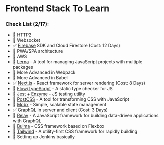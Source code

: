 # Frontend Stack To Learn

### Check List (2/17):
- :black_square_button: HTTP2
- :black_square_button: Websocket
- :white_check_mark: [Firebase](https://firebase.google.com/) SDK and Cloud Firestore (Cost: 12 Days)
- :black_square_button: PWA/SPA architecture
- :black_square_button: AWS
- :black_square_button: [Lerna](https://github.com/lerna/lerna) - A tool for managing JavaScript projects with multiple packages
- :black_square_button: More Advanced in Webpack
- :black_square_button: More Advanced in Babel
- :white_check_mark: [Next.js](https://nextjs.org/) - React framework for server rendering (Cost: 8 Days)
- :black_square_button: [Flow](https://flow.org/en)/[TypeScript](https://www.typescriptlang.org/) - A static type checker for JS
- :black_square_button: [Jest](https://jestjs.io) + [Enzyme](https://airbnb.io/enzyme) - JS testing utility
- :black_square_button: [PostCSS](https://postcss.org) - A tool for transforming CSS with JavaScript
- :black_square_button: [Mobx](https://mobx.js.org) - Simple, scalable state management
- :white_check_mark: [GraphQL](https://graphql.org) in server and client (Cost: 3 Days)
- :black_square_button: [Relay](https://relay.dev) - A JavaScript framework for building data-driven applications with GraphQL
- :black_square_button: [Bulma](https://bulma.io) - CSS framework based on Flexbox
- :black_square_button: [Tailwind](https://tailwindcss.com) - A utility-first CSS framework for rapidly building
- :black_square_button: Setting up Jenkins basically
